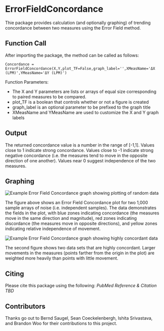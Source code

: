 # ErrorFieldConcordance

Thie package provides calculation (and optionally graphing) of trending concordance between two measures using the Error Field method.

## Function Call
After importing the package, the method can be called as follows:

```
Concordance = ErrorFieldConcordance(X,Y,plot_TF=False,graph_label='',XMeasName='ΔX (LPM)',YMeasName='ΔY (LPM)')
```

Function Parameters:
+ The X and Y parameters are lists or arrays of equal size corresponding to paired measures to be compared.
+ plot_TF is a boolean that controls whether or not a figure is created
+ graph_label is an optional parameter to be prefixed to the graph title
+ XMeasName and YMeasName are used to customize the X and Y graph labels

## Output

The returned concordance value is a number in the range of \[-1,1\].  Values close to 1 indicate strong concordance.  Values close to -1 indicate strong negative concordance (i.e. the measures tend to move in the opposite direction of one another). Values near 0 suggest independence of the two measures. 

## Graphing
![Example Error Field Concordance graph showing plotting of random data](https://www.wtfstatistics.com/assets/ExampleFigure1.png)

The figure above shows an Error Field Concordance plot for two 1,000 sample arrays of noise (i.e. independent samples).  The data demonstrates the fields in the plot, with blue zones indicating concordance (the measures move in the same direction and magnitude), red zones indicating discordance (the measures move in opposite directions), and yellow zones indicating relative independence of movement.

![Example Error Field Concordance graph showing highly concordant data](https://www.wtfstatistics.com/assets/ExampleFigure2.png)

The second figure shows two data sets that are highly concordant. Larger movements in the measures (points farther from the origin in the plot) are weighted more heavily than points with little movement.

## Citing
Please cite this package using the following:  *PubMed Reference & Citation TBD*

## Contributors
Thanks go out to Bernd Saugel, Sean Coeckelenbergh, Ishita Srivastava, and Brandon Woo for their contributions to this project.